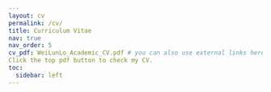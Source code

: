 ```yaml
---
layout: cv
permalink: /cv/
title: Curriculum Vitae
nav: true
nav_order: 5
cv_pdf: WeiLunLo_Academic_CV.pdf # you can also use external links here
Click the top pdf button to check my CV.
toc:
  sidebar: left
---
```

